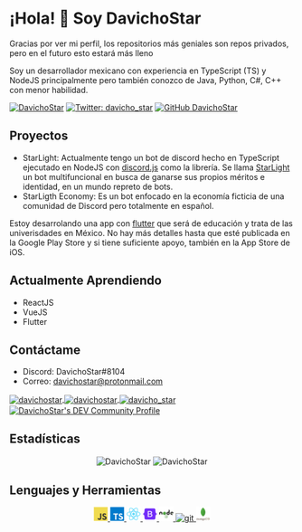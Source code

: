 # ¡Hola! 👋 Soy DavichoStar

Gracias por ver mi perfil, los repositorios más geniales son repos privados, pero en el futuro esto estará más lleno

Soy un desarrollador mexicano con experiencia en TypeScript (TS) y NodeJS principalmente pero también conozco de Java, Python, C#, C++ con menor habilidad.

[![DavichoStar](https://komarev.com/ghpvc/?username=DavichoStar&color=00ae86&label=Vistas+Del+Perfil)](https://github.com/DavichoStar) [![Twitter: davicho_star](https://img.shields.io/twitter/follow/davicho_star?style=social)](https://twitter.com/davicho_star) [![GitHub DavichoStar](https://img.shields.io/github/followers/DavichoStar?label=follow&style=social)](https://github.com/DavichoStar)


## Proyectos
- StarLight: Actualmente tengo un bot de discord hecho en TypeScript ejecutado en NodeJS con [discord.js](https://discord.js.org/) como la librería. Se llama [StarLight](https://top.gg/bot/517786947171909643) un bot multifuncional en busca de ganarse sus propios méritos e identidad, en un mundo repreto de bots.
- StarLigth Economy: Es un bot enfocado en la economía ficticia de una comunidad de Discord pero totalmente en español.

Estoy desarrolando una app con [flutter](https://esflutter.dev/) que será de educación y trata de las univerisdades en México. No hay más detalles hasta que esté publicada en la Google Play Store y si tiene suficiente apoyo, también en la App Store de iOS.

## Actualmente Aprendiendo

- ReactJS
- VueJS
- Flutter

## Contáctame

- Discord: DavichoStar#8104
- Correo: davichostar@protonmail.com
<p align="left">
  <a href="https://linkedin.com/in/erick-david-flores-escobar-3b9a0aa4/" target="blank">
      <img align="center" src="https://cdn.jsdelivr.net/npm/simple-icons@4.16.0/icons/linkedin.svg" alt="davichostar" height="32" width="32" />
  </a>
  <a href="https://instagram.com/davichostar" target="blank">
    <img align="center" src="https://cdn.jsdelivr.net/npm/simple-icons@3.0.1/icons/instagram.svg" alt="davichostar" height="32" width="32" />
  </a>
  <a href="https://twitter.com/davicho_star" target="blank">
    <img align="center" src="https://cdn.jsdelivr.net/npm/simple-icons@4.16.0/icons/twitter.svg" alt="davicho_star" height="32" width="32" />
  </a>
  <a href="https://dev.to/davichostar">
    <img align="center"  src="https://d2fltix0v2e0sb.cloudfront.net/dev-badge.svg" alt="DavichoStar's DEV Community Profile" height="32" width="32">
  </a>
</p>

## Estadísticas

<p align="center">
  <img align="center" src="https://github-readme-stats.vercel.app/api?username=DavichoStar&show_icons=true&count_private=true&theme=vue-dark" alt="DavichoStar" height="150" />
  <img align="center" src="https://github-readme-stats.vercel.app/api/top-langs?username=DavichoStar&theme=vue-dark&layout=compact" alt="DavichoStar" height="150" /> 
</p>

## Lenguajes y Herramientas

<p align="center">
  <a href="https://developer.mozilla.org/en-US/docs/Web/JavaScript" target="_blank">
    <img src="https://raw.githubusercontent.com/devicons/devicon/master/icons/javascript/javascript-original.svg" alt="javascript" width="25" height="25"/>
  </a> <a href="https://www.typescriptlang.org/" target="_blank">
    <img src="https://raw.githubusercontent.com/devicons/devicon/master/icons/typescript/typescript-original.svg" alt="typescript" width="25" height="25"/>
  </a> <a href="https://reactjs.org/" target="_blank">
    <img src="https://raw.githubusercontent.com/devicons/devicon/master/icons/react/react-original.svg" alt="react" width="25" height="25"/>
  </a> <a href="https://getbootstrap.com" target="_blank">
  <img src="https://raw.githubusercontent.com/devicons/devicon/master/icons/bootstrap/bootstrap-plain.svg" alt="bootstrap" width="25" height="25"/>
  </a> <a href="" target="_blank">
    <img src="https://raw.githubusercontent.com/devicons/devicon/master/icons/nodejs/nodejs-original-wordmark.svg" alt="nodejs" width="25" height="25"/>
  </a> <a href="https://git-scm.com/" target="_blank">
    <img src="https://www.vectorlogo.zone/logos/git-scm/git-scm-icon.svg" alt="git" width="25" height="25"/>
  </a> <a href="https://www.mongodb.com/" target="_blank">
    <img src="https://raw.githubusercontent.com/devicons/devicon/master/icons/mongodb/mongodb-original-wordmark.svg" alt="mongodb" width="25" height="25"/>
  </a>
</p>
